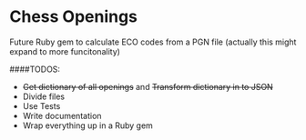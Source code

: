 Chess Openings
==========================

Future Ruby gem to calculate ECO codes from a PGN file
(actually this might expand to more funcitonality)

####TODOS:
- ~~Get dictionary of all openings~~ and ~~Transform dictionary in to JSON~~
- Divide files
- Use Tests
- Write documentation
- Wrap everything up in a Ruby gem
